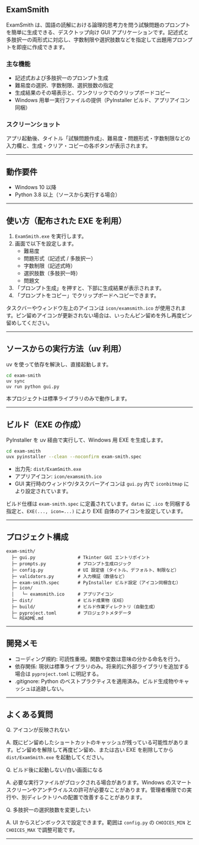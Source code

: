 ## ExamSmith

ExamSmith は、国語の読解における論理的思考力を問う試験問題のプロンプトを簡単に生成できる、デスクトップ向け GUI アプリケーションです。記述式と多肢択一の両形式に対応し、字数制限や選択肢数などを指定して出題用プロンプトを即座に作成できます。

### 主な機能

- 記述式および多肢択一のプロンプト生成
- 難易度の選択、字数制限、選択肢数の指定
- 生成結果のその場表示と、ワンクリックでのクリップボードコピー
- Windows 用単一実行ファイルの提供（PyInstaller ビルド、アプリアイコン同梱）

### スクリーンショット

アプリ起動後、タイトル「試験問題作成」、難易度・問題形式・字数制限などの入力欄と、生成・クリア・コピーの各ボタンが表示されます。

---

## 動作要件

- Windows 10 以降
- Python 3.8 以上（ソースから実行する場合）

---

## 使い方（配布された EXE を利用）

1. `ExamSmith.exe` を実行します。
2. 画面で以下を設定します。
   - 難易度
   - 問題形式（記述式 / 多肢択一）
   - 字数制限（記述式時）
   - 選択肢数（多肢択一時）
   - 問題文
3. 「プロンプト生成」を押すと、下部に生成結果が表示されます。
4. 「プロンプトをコピー」でクリップボードへコピーできます。

タスクバーやウィンドウ左上のアイコンは `icon/examsmith.ico` が使用されます。ピン留めアイコンが更新されない場合は、いったんピン留めを外し再度ピン留めしてください。

---

## ソースからの実行方法（uv 利用）

uv を使って依存を解決し、直接起動します。

```bash
cd exam-smith
uv sync
uv run python gui.py
```

本プロジェクトは標準ライブラリのみで動作します。

---

## ビルド（EXE の作成）

PyInstaller を uv 経由で実行して、Windows 用 EXE を生成します。

```bash
cd exam-smith
uvx pyinstaller --clean --noconfirm exam-smith.spec
```

- 出力先: `dist/ExamSmith.exe`
- アプリアイコン: `icon/examsmith.ico`
- GUI 実行時のウィンドウ/タスクバーアイコンは `gui.py` 内で `iconbitmap` により設定されています。

ビルド仕様は `exam-smith.spec` に定義されています。`datas` に `.ico` を同梱する指定と、`EXE(..., icon=...)` により EXE 自体のアイコンを設定しています。

---

## プロジェクト構成

```
exam-smith/
  ├─ gui.py                # Tkinter GUI エントリポイント
  ├─ prompts.py            # プロンプト生成ロジック
  ├─ config.py             # UI 設定値（タイトル、デフォルト、制限など）
  ├─ validators.py         # 入力検証（数値など）
  ├─ exam-smith.spec       # PyInstaller ビルド設定（アイコン同梱含む）
  ├─ icon/
  │   └─ examsmith.ico     # アプリアイコン
  ├─ dist/                 # ビルド成果物（EXE）
  ├─ build/                # ビルド作業ディレクトリ（自動生成）
  ├─ pyproject.toml        # プロジェクトメタデータ
  └─ README.md
```

---

## 開発メモ

- コーディング規約: 可読性重視。関数や変数は意味の分かる命名を行う。
- 依存関係: 現状は標準ライブラリのみ。将来的に外部ライブラリを追加する場合は `pyproject.toml` に明記する。
- .gitignore: Python のベストプラクティスを適用済み。ビルド生成物やキャッシュは追跡しない。

---

## よくある質問

Q. アイコンが反映されない

A. 既にピン留めしたショートカットのキャッシュが残っている可能性があります。ピン留めを解除して再度ピン留め、または古い EXE を削除してから `dist/ExamSmith.exe` を起動してください。

Q. ビルド後に起動しない/白い画面になる

A. 必要な実行ファイルがブロックされる場合があります。Windows のスマートスクリーンやアンチウイルスの許可が必要なことがあります。管理者権限での実行や、別ディレクトリへの配置で改善することがあります。

Q. 多肢択一の選択肢数を変更したい

A. UI からスピンボックスで設定できます。範囲は `config.py` の `CHOICES_MIN` と `CHOICES_MAX` で調整可能です。

---


